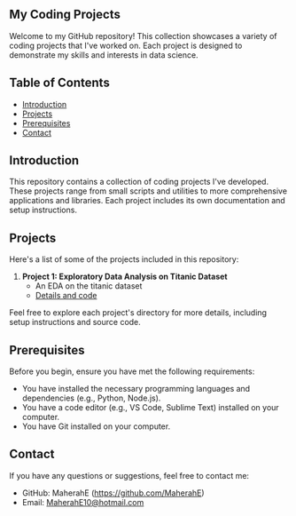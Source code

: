 ## My Coding Projects

Welcome to my GitHub repository! This collection showcases a variety of coding projects that I've worked on. Each project is designed to demonstrate my skills and interests in data science.

## Table of Contents

- [Introduction](#introduction)
- [Projects](#projects)
- [Prerequisites](#prerequisites)
- [Contact](#contact)

## Introduction

This repository contains a collection of coding projects I've developed. 
These projects range from small scripts and utilities to more comprehensive applications and libraries. 
Each project includes its own documentation and setup instructions.

## Projects

Here's a list of some of the projects included in this repository:

1. **Project 1: Exploratory Data Analysis on Titanic Dataset**
   - An EDA on the titanic dataset
   - [Details and code]()

Feel free to explore each project's directory for more details, including setup instructions and source code.

## Prerequisites

Before you begin, ensure you have met the following requirements:
- You have installed the necessary programming languages and dependencies (e.g., Python, Node.js).
- You have a code editor (e.g., VS Code, Sublime Text) installed on your computer.
- You have Git installed on your computer.

## Contact

If you have any questions or suggestions, feel free to contact me:

- GitHub: MaherahE (https://github.com/MaherahE)
- Email: MaherahE10@hotmail.com
